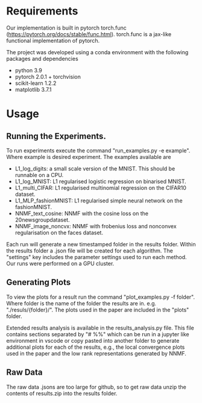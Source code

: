 # Requirements

Our implementation is built in pytorch torch.func (https://pytorch.org/docs/stable/func.html). torch.func is a jax-like functional implementation of pytorch.

The project was developed using a conda environment with the following packages and dependencies
- python 3.9
- pytorch 2.0.1 + torchvision
- scikit-learn 1.2.2
- matplotlib 3.7.1


# Usage 

## Running the Experiments.
To run experiments execute the command "run_examples.py -e example". Where example is desired experiment. The examples available are 

- L1_log_digits: a small scale version of the MNIST. This should be runnable on a CPU.
- L1_log_MNIST: L1 regularised logistic regression on binarised MNIST.
- L1_multi_CIFAR: L1 regularised multinomial regression on the CIFAR10 dataset.
- L1_MLP_fashionMNIST: L1 regularised simple neural network on the fashionMNIST.
- NNMF_text_cosine: NNMF with the cosine loss on the 20newsgroupdataset.
- NNMF_image_noncvx: NNMF with frobenius loss and nonconvex regularisation on the faces dataset.

Each run will generate a new timestamped folder in the results folder. Within the results folder a .json file will be created for each algorithm. The "settings" key includes the parameter settings used to run each method. Our runs were performed on a GPU cluster.

## Generating Plots 
To view the plots for a result run the command "plot_examples.py -f folder". Where folder is the name of the folder the results are in. e.g. "./resuls/{folder}/". The plots used in the paper are included in the "plots" folder.

Extended results analysis is available in the results_analysis.py file. This file contains sections separated by "# %%" which can be run in a jupyter like environment in vscode or copy pasted into another folder to generate additional plots for each of the results, e.g., the local convergence plots used in the paper and the low rank representations generated by NNMF. 

## Raw Data
The raw data .jsons are too large for github, so to get raw data unzip the contents of results.zip into the results folder. 